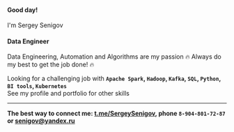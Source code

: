 #### Good day!  
I'm Sergey Senigov  
#### **Data Engineer**

Data Engineering, Automation and Algorithms are my passion 🔥  Always do my best to get the job done! 🔥

Looking for a challenging job with **`Apache Spark`, `Hadoop`, `Kafka`, `SQL`, `Python`, `BI tools`, `Kubernetes`**  
See my profile and portfolio for other skills
***
**The best way to connect me: [t.me/SergeySenigov](https://t.me/SergeySenigov), phone `8-904-801-72-87` or <senigov@yandex.ru>**
